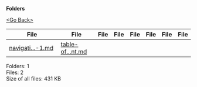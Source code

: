 **Folders**

[&lt;Go Back&gt;](../right.html)

<table><thead><tr class="header"><th><strong>File</strong></th><th><strong>File</strong></th><th><strong>File</strong></th><th><strong>File</strong></th><th><strong>File</strong></th><th><strong>File</strong></th><th><strong>File</strong></th><th><strong>File</strong></th></tr></thead><tbody><tr class="odd"><td><a href="navigation-bar-1.md">navigati...-1.md</a> </td><td><a href="table-of-content.md">table-of...nt.md</a> </td><td></td><td></td><td></td><td></td><td></td><td></td></tr></tbody></table>

Folders: 1  
Files: 2  
Size of all files: 431 KB
